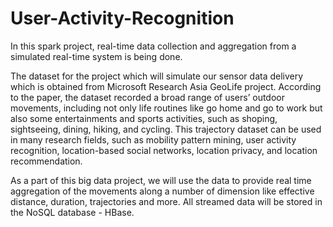 # User-Activity-Recognition

[Data Source Link]:{https://www.microsoft.com/en-us/research/publication/geolife-gps-trajectory-dataset-user-guide/}

In this spark project, real-time data collection and aggregation from a simulated real-time system is being done.



The dataset for the project which will simulate our sensor data delivery which is obtained from Microsoft Research Asia GeoLife project. According to the paper, the dataset recorded a broad range of users’ outdoor movements, including not only life routines like go home and go to work but also some entertainments and sports activities, such as shoping, sightseeing, dining, hiking, and cycling. This trajectory dataset can be used in many research fields, such as mobility pattern mining, user activity recognition, location-based social networks, location privacy, and location recommendation.

As a part of this big data project, we will use the data to provide real time aggregation of the movements along a number of dimension like effective distance, duration, trajectories and more. All streamed data will be stored in the NoSQL database - HBase.
